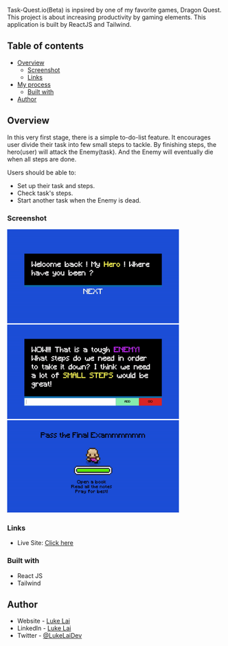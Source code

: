 Task-Quest.io(Beta) is inpsired by one of my favorite games, Dragon Quest. This project is about increasing productivity by gaming elements. This application is built by ReactJS and Tailwind. 



## Table of contents

- [Overview](#overview)
  - [Screenshot](#screenshot)
  - [Links](#links)
- [My process](#my-process)
  - [Built with](#built-with)
- [Author](#author)



## Overview

In this very first stage, there is a simple to-do-list feature. It encourages user divide their task into few small steps to tackle. By finishing steps, the hero(user) will attack the Enemy(task). And the Enemy will eventually die when all steps are done.

Users should be able to:

- Set up their task and steps.
- Check task's steps.
- Start another task when the Enemy is dead.

### Screenshot

<img src="./preview/textAnimation.gif" width="400" />
<img src="./preview/mission.gif" width="400" />
<img src="./preview/combat.gif" width="400" />


### Links

- Live Site: [Click here](https://task-quest-io.netlify.app/)

### Built with

- React JS
- Tailwind


## Author

- Website - [Luke Lai](https://lukelai.tech/)
- LinkedIn - [Luke Lai](https://www.linkedin.com/in/luke-lai-309a3522b/)
- Twitter - [@LukeLaiDev](https://www.twitter.com/LukeLaiDev)


